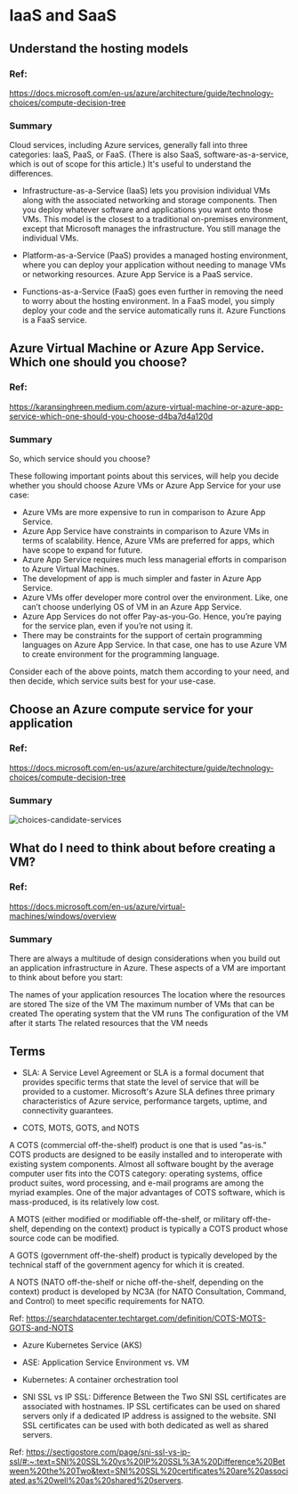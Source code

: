 
# IaaS and SaaS

## Understand the hosting models

### Ref:

https://docs.microsoft.com/en-us/azure/architecture/guide/technology-choices/compute-decision-tree

### Summary

Cloud services, including Azure services, generally fall into three categories: IaaS, PaaS, or FaaS. (There is also SaaS, software-as-a-service, which is out of scope for this article.) It's useful to understand the differences.

- Infrastructure-as-a-Service (IaaS) lets you provision individual VMs along with the associated networking and storage components. Then you deploy whatever software and applications you want onto those VMs. This model is the closest to a traditional on-premises environment, except that Microsoft manages the infrastructure. You still manage the individual VMs.

- Platform-as-a-Service (PaaS) provides a managed hosting environment, where you can deploy your application without needing to manage VMs or networking resources. Azure App Service is a PaaS service.

- Functions-as-a-Service (FaaS) goes even further in removing the need to worry about the hosting environment. In a FaaS model, you simply deploy your code and the service automatically runs it. Azure Functions is a FaaS service.

## Azure Virtual Machine or Azure App Service. Which one should you choose?

### Ref:
https://karansinghreen.medium.com/azure-virtual-machine-or-azure-app-service-which-one-should-you-choose-d4ba7d4a120d

### Summary
So, which service should you choose?

These following important points about this services, will help you decide whether you should choose Azure VMs or Azure App Service for your use case:

- Azure VMs are more expensive to run in comparison to Azure App Service.
- Azure App Service have constraints in comparison to Azure VMs in terms of scalability. Hence, Azure VMs are preferred for apps, which have scope to expand for future.
- Azure App Service requires much less managerial efforts in comparison to Azure Virtual Machines.
- The development of app is much simpler and faster in Azure App Service.
- Azure VMs offer developer more control over the environment. Like, one can’t choose underlying OS of VM in an Azure App Service.
- Azure App Services do not offer Pay-as-you-Go. Hence, you’re paying for the service plan, even if you’re not using it.
- There may be constraints for the support of certain programming languages on Azure App Service. In that case, one has to use Azure VM to create environment for the programming language.

Consider each of the above points, match them according to your need, and then decide, which service suits best for your use-case.

## Choose an Azure compute service for your application

### Ref:
https://docs.microsoft.com/en-us/azure/architecture/guide/technology-choices/compute-decision-tree

### Summary

![choices-candidate-services](choices-candidate-services.png)



## What do I need to think about before creating a VM?

### Ref:

https://docs.microsoft.com/en-us/azure/virtual-machines/windows/overview

### Summary

There are always a multitude of design considerations when you build out an application infrastructure in Azure. These aspects of a VM are important to think about before you start:

The names of your application resources
The location where the resources are stored
The size of the VM
The maximum number of VMs that can be created
The operating system that the VM runs
The configuration of the VM after it starts
The related resources that the VM needs



## Terms

- SLA: A Service Level Agreement or SLA is a formal document that provides specific terms that state the level of service that will be provided to a customer. Microsoft's Azure SLA defines three primary characteristics of Azure service, performance targets, uptime, and connectivity guarantees.

- COTS, MOTS, GOTS, and NOTS

A COTS (commercial off-the-shelf) product is one that is used "as-is." COTS products are designed to be easily installed and to interoperate with existing system components. Almost all software bought by the average computer user fits into the COTS category: operating systems, office product suites, word processing, and e-mail programs are among the myriad examples. One of the major advantages of COTS software, which is mass-produced, is its relatively low cost.

A MOTS (either modified or modifiable off-the-shelf, or military off-the-shelf, depending on the context) product is typically a COTS product whose source code can be modified.

A GOTS (government off-the-shelf) product is typically developed by the technical staff of the government agency for which it is created.

A NOTS (NATO off-the-shelf or niche off-the-shelf, depending on the context) product is developed by NC3A (for NATO Consultation, Command, and Control) to meet specific requirements for NATO.

Ref: https://searchdatacenter.techtarget.com/definition/COTS-MOTS-GOTS-and-NOTS

- Azure Kubernetes Service (AKS)

- ASE: Application Service Environment  vs.  VM

- Kubernetes: A container orchestration tool

- SNI SSL vs IP SSL: Difference Between the Two
SNI SSL certificates are associated with hostnames. IP SSL certificates can be used on shared servers only if a dedicated IP address is assigned to the website. SNI SSL certificates can be used with both dedicated as well as shared servers.

Ref: https://sectigostore.com/page/sni-ssl-vs-ip-ssl/#:~:text=SNI%20SSL%20vs%20IP%20SSL%3A%20Difference%20Between%20the%20Two&text=SNI%20SSL%20certificates%20are%20associated,as%20well%20as%20shared%20servers.



